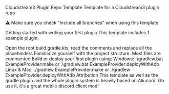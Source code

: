 Cloudstream3 Plugin Repo Template
Template for a Cloudstream3 plugin repo

⚠️ Make sure you check "Include all branches" when using this template

Getting started with writing your first plugin
This template includes 1 example plugin.

Open the root build.gradle.kts, read the comments and replace all the placeholders
Familiarize yourself with the project structure. Most files are commented
Build or deploy your first plugin using:
Windows: .\gradlew.bat ExampleProvider:make or .\gradlew.bat ExampleProvider:deployWithAdb
Linux & Mac: ./gradlew ExampleProvider:make or ./gradlew ExampleProvider:deployWithAdb
Attribution
This template as well as the gradle plugin and the whole plugin system is heavily based on Aliucord. Go use it, it's a great mobile discord client mod!

